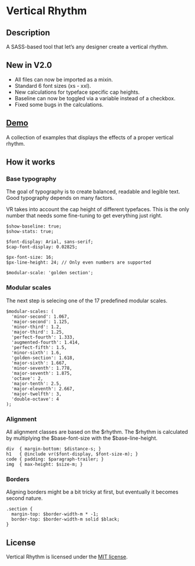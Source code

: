 # Vertical Rhythm

## Description
A SASS-based tool that let’s any designer create a vertical rhythm.

## New in V2.0
* All files can now be imported as a mixin.
* Standard 6 font sizes (xs - xxl).
* New calculations for typeface specific cap heights.
* Baseline can now be toggled via a variable instead of a checkbox.
* Fixed some bugs in the calculations.

## [Demo](http://vicompany.github.io/vertical-rhythm/)
A collection of examples that displays the effects of a proper vertical rhythm.

## How it works
### Base typography
The goal of typography is to create balanced, readable and legible text. Good typography depends on many factors.

VR takes into account the cap height of different typefaces. This is the only number that needs some fine-tuning to get everything just right.

```
$show-baseline: true;
$show-stats: true;

$font-display: Arial, sans-serif;
$cap-font-display: 0.02825;

$px-font-size: 16;
$px-line-height: 24; // Only even numbers are supported

$modular-scale: 'golden section';
```

### Modular scales
The next step is selecing one of the 17 predefined modular scales.

```
$modular-scales: (
  'minor-second': 1.067,
  'major-second': 1.125,
  'minor-third': 1.2,
  'major-third': 1.25,
  'perfect-fourth': 1.333,
  'augmented-fourth': 1.414,
  'perfect-fifth': 1.5,
  'minor-sixth': 1.6,
  'golden-section': 1.618,
  'major-sixth': 1.667,
  'minor-seventh': 1.778,
  'major-seventh': 1.875,
  'octave': 2,
  'major-tenth': 2.5,
  'major-eleventh': 2.667,
  'major-twelfth': 3,
  'double-octave': 4
);
```

### Alignment
All alignment classes are based on the $rhythm. The $rhythm is calculated by multiplying the $base-font-size with the $base-line-height.

```
div  { margin-bottom: $distance-s; }
h1   { @include vr($font-display, $font-size-m); }
code { padding: $paragraph-trailer; }
img  { max-height: $size-m; }
```

### Borders
Aligning borders might be a bit tricky at first, but eventually it becomes second nature.

```
.section {
  margin-top: $border-width-m * -1;
  border-top: $border-width-m solid $black;
}
```

## License

Vertical Rhythm is licensed under the [MIT license](http://opensource.org/licenses/MIT).